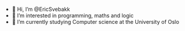 - 👋 Hi, I’m @EricSvebakk
- 👀 I’m interested in programming, maths and logic
- 🌱 I’m currently studying Computer science at the University of Oslo

<!---
EricSvebakk/EricSvebakk is a ✨ special ✨ repository because its `README.md` (this file) appears on your GitHub profile.
You can click the Preview link to take a look at your changes.
--->
